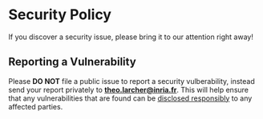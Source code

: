 # Security Policy

If you discover a security issue, please bring it to our attention right away!

## Reporting a Vulnerability
 
Please **DO NOT** file a public issue to report a security vulberability, instead send your report privately to **theo.larcher@inria.fr**. This will help ensure that any vulnerabilities that are found can be [disclosed responsibly](https://en.wikipedia.org/wiki/Responsible_disclosure) to any affected parties.
